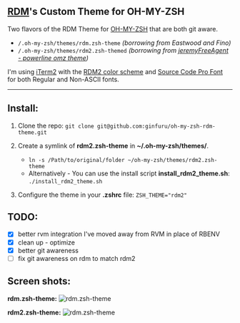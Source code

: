 ## [RDM](http://rainydaymedia.net)'s Custom Theme for OH-MY-ZSH

Two flavors of the RDM Theme for [OH-MY-ZSH](https://github.com/robbyrussell/oh-my-zsh) that are both git aware.

* `/.oh-my-zsh/themes/rdm.zsh-theme`  *(borrowing from Eastwood and Fino)*
* `/.oh-my-zsh/themes/rdm2.zsh-themed` *(borrowing from [jeremyFreeAgent - powerline omz theme](https://github.com/jeremyFreeAgent/oh-my-zsh-powerline-theme))*

I'm using [iTerm2](http://www.iterm2.com/#/section/home) with the [RDM2 color scheme](https://github.com/zdj/themes) and [Source Code Pro Font](http://store1.adobe.com/cfusion/store/html/index.cfm?event=displayFontPackage&code=1960) for both Regular and Non-ASCII fonts.

---

## Install:

1. Clone the repo:
`git clone git@github.com:ginfuru/oh-my-zsh-rdm-theme.git`
2. Create a symlink of **rdm2.zsh-theme** in **~/.oh-my-zsh/themes/**.
	* `ln -s /Path/to/original/folder ~/oh-my-zsh/themes/rdm2.zsh-theme `
	* Alternatively - You can use the install script **install_rdm2_theme.sh**:
`./install_rdm2_theme.sh`

3. Configure the theme in your **.zshrc** file:
`ZSH_THEME="rdm2"`

## TODO:

- [X] better rvm integration I've moved away from RVM in place of RBENV
- [X] clean up - optimize
- [X] better git awareness
- [ ] fix git awareness on rdm to match rdm2

## Screen shots:

**rdm.zsh-theme:**
![rdm.zsh-theme](https://raw.github.com/ginfuru/omz_setup/master/preview-rdm_theme.png)

**rdm2.zsh-theme:**
![rdm.zsh-theme](https://raw.github.com/ginfuru/omz_setup/master/rdm2_theme.png)


